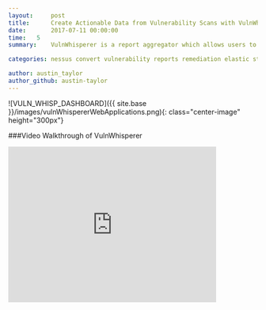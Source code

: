 ```yaml
---
layout:     post
title:      Create Actionable Data from Vulnerability Scans with VulnWhisperer and Elastic Stack
date:       2017-07-11 00:00:00
time:   5
summary:    VulnWhisperer is a report aggregator which allows users to set custom risk scores and create actionable data for security analyst to effectively mitigate vulnerabilites. 

categories: nessus convert vulnerability reports remediation elastic stack vulnwhisperer filebeat

author: austin_taylor
author_github: austin-taylor
---
```


![VULN_WHISP_DASHBOARD]({{ site.base }}/images/vulnWhispererWebApplications.png){: class="center-image" height="300px"}

###Video Walkthrough of VulnWhisperer


<iframe width="420" height="315" src="https://youtu.be/embed/zrEuTtRUfNw" frameborder="0" allowfullscreen></iframe>